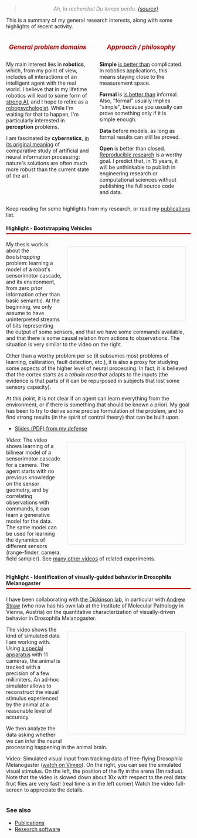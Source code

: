 <style type='text/css'>
  blockquote { color: gray; text-align: right; font-style:italic; margin-top: -2em; text-align: center};
 #problems, #approaches, #theories { padding: 0 1.5em 0 0.5em; margin: 0;}
 #problems{ width: 45%; float: left;  clear: left; margin-right: 2em;}
 #approaches {width: 45%; float: left;}
 #theories { width: 45%; float: left;  clear: left;}
 #theories { margin-top: 1em;}


 #after { clear: both;}
 h4 { border-bottom: solid 3px #b00; padding-bottom: 5px}
 h5 { font-size: 1.2em; color: #b00; text-align: center; 
     }
.video { float: right; margin: 1em; border: solid 2px #eee;}
.video_caption { font-style: italic; font-size: 95%}
</style>

> Ah, la recherche! Du temps perdu.
> [(source)](http://projecteuclid.org/euclid.em/1062620828)

This is a summary of my general research interests, 
along with some highlights of recent activity.

<div id='problems' markdown=1>

##### General problem domains

My main interest lies in **robotics**, which, from my point of view, includes all 
interactions of an intelligent agent with the real world. I believe that in my
lifetime robotics will lead to some form of [strong AI], and I hope to retire as a [robopsychologist]. While I'm waiting for that to happen, I'm particularly interested in **perception** problems.
  
  <!-- Inspiration: Asimov. I know, it's fiction, but I wouldn't be doing this without his books. -->
  
I am fascinated by **cybernetics**, [in its original meaning][wiener] of 
comparative study of artificial and neural information processing:
nature's solutions are often much more robust than the current state
of the art.
  
  <!-- Inspiration: [Cybernetics: Or the Control and Communication in the Animal and the Machine][wiener] -->

</div>

<div id='approaches' markdown=1>

##### Approach / philosophy

**Simple** [is better than][vehicles] complicated. In robotics
applications, this means staying close to the measurement space.

**Formal** is [is better than][Dijkstra] informal.
Also, "formal" usually implies "simple", because you usually can prove something
only if it is simple enough.

**Data** before models, as long as formal results can still be proved.

**Open** is better than closed.
[Reproducible research][repres] is a worthy goal.
I predict that, in 15 years, it will be unthinkable to publish
in engineering research or computational sciences without publishing
the full source code and data. 

</div>

  <!-- (Control community ) -->
  <!-- Inspiration: Hinton's networks -->
  <!-- publishing in the future -->


<div style='display: none' id='theories' markdown=1>

#####  Favorite theories and methods

My first love is **estimation and filtering**. 
At Caltech I was infected with people's enthusiasm
on differential **geometry**.

When you apply *geometry* to *estimation*  you get  **information geometry** ([Wikipedia summary][araki], [serious introduction][cosma]).  
When you apply *estimation* to *geometry* you get **intrinsic estimation**
(see for example the
[theory of shape spaces][kendall], and [my favorite paper][smith]).  

I'm interested in both combinations (and both will provide a lifetime learning experience).

[cosma]: http://cscs.umich.edu/~crshalizi/notebooks/info-geo.html

</div>

<div style='clear: both'></div>


Keep reading for some highlights from my research, or read my [publications] list.


[information_spaces]: http://msl.cs.uiuc.edu/~lavalle/
[araki]: http://en.wikipedia.org/wiki/Information_geometry
[vehicles]: http://en.wikipedia.org/wiki/Valentino_Braitenberg
[Dijkstra]: http://www.cs.utexas.edu/users/EWD/
[kendall]: http://www.jstor.org/stable/2245331
[smith]: http://ieeexplore.ieee.org/xpls/abs_all.jsp?arnumber=1420804
[wiener]: http://en.wikipedia.org/wiki/Norbert_Wiener
[Strong AI]: http://en.wikipedia.org/wiki/Strong_AI
[robopsychologist]: http://en.wikipedia.org/wiki/Robopsychology
[repres]: http://www.reproducibleresearch.net

<!-- or [information spaces][information_spaces]. -->

#### Highlight - Bootstrapping Vehicles


<div style='float: right; margin: 1em; border: solid 2px #eee;'>
<object width="320" height="200"><param name="allowfullscreen" value="true" /><param name="allowscriptaccess" value="always" /><param name="movie" value="http://vimeo.com/moogaloop.swf?clip_id=19263374&amp;server=vimeo.com&amp;show_title=1&amp;show_byline=1&amp;show_portrait=1&amp;color=00ADEF&amp;fullscreen=1&amp;autoplay=0&amp;loop=0" /><embed src="http://vimeo.com/moogaloop.swf?clip_id=19263374&amp;server=vimeo.com&amp;show_title=1&amp;show_byline=1&amp;show_portrait=1&amp;color=00ADEF&amp;fullscreen=1&amp;autoplay=0&amp;loop=0" type="application/x-shockwave-flash" allowfullscreen="true" allowscriptaccess="always" width="320" height="200"></embed></object> 
</div>

My thesis work is about the *bootstrapping* problem: learning a model of a robot's sensorimotor cascade, and its environment, from zero prior information other than basic semantic. At the beginning, we only assume to have uninterpreted streams of bits representing the output of some sensors, and that we have some commands available, and that there is some causal relation from actions to observations. The situation is very similar to the video on the right.

Other than a worthy problem per se (it subsumes most problems of learning, calibration, fault detection, etc.), it is also a proxy for studying some aspects of the higher level of neural processing. In fact, it is believed that the cortex starts as a *tabula rasa* that adapts to the inputs (the evidence is that parts of it can be repurposed in subjects that lost some sensory capacity).


At this point, it is not clear if an agent can learn everything from the environment, or if there is something that should be known a priori. My goal has been to try to derive some precise formulation of the problem, and to find strong results (in the spirit of control theory) that can be built upon.


- [Slides (PDF) from my defense](http://purl.org/censi/research/201206-defense.pdf)

<!--
Representative papers:

- [Bootstrapping, uncertain semantics, and invariance (PDF)][semantics]   (preprint)
- [A group-theoretic approach to formalizing bootstrapping problems (PDF)][bgds_tr]  (preprint)
- [Bootstrapping bilinear models of sensorimotor cascades][bds] (ICRA'11)
-->

[bgds_tr]: http://purl.org/censi/2011/bgds_tr
[semantics]: http://purl.org/censi/research/2011-icdl-invariance.pdf



<div style='float: right; margin: 1em; border: solid 2px #eee; clear: right'>
<object width="320" height="276"><param name="allowfullscreen" value="true" /><param name="allowscriptaccess" value="always" /><param name="movie" value="http://vimeo.com/moogaloop.swf?clip_id=19271333&amp;server=vimeo.com&amp;show_title=1&amp;show_byline=1&amp;show_portrait=1&amp;color=00ADEF&amp;fullscreen=1&amp;autoplay=0&amp;loop=0" /><embed src="http://vimeo.com/moogaloop.swf?clip_id=19271333&amp;server=vimeo.com&amp;show_title=1&amp;show_byline=1&amp;show_portrait=1&amp;color=00ADEF&amp;fullscreen=1&amp;autoplay=0&amp;loop=0" type="application/x-shockwave-flash" allowfullscreen="true" allowscriptaccess="always" width="320" height="276"></embed></object> 
</div>


*Video*: The video shows learning of a bilinear model of a sensorimotor cascade for a camera. The agent starts with no previous knowledge on the sensor geometry, and by correlating observations with commands, it can learn a generative model for the data. The same model can be used for learning the dynamics of different sensors (range-finder, camera, field sampler).
See [many other videos][bevideos] of related experiments.


[bevideos]: http://purl.org/censi/2010/be
[bds]: http://purl.org/censi/2010/boot

[many other videos]: bevideos

<div style='clear: both'></div>

#### Highlight - Identification of visually-guided behavior in Drosophila Melanogaster

I have been collaborating with [the Dickinson lab], in particular with [Andrew Straw][straw] (who now has his own lab at the Institute of Molecular Pathology in Vienna, Austria) on the quantitative characterization of visually-driven behavior in Drosophila Melanogaster.



<div style='float: right; margin: 1em; border: solid 2px #eee;'>
<object width="320" height="276"><param name="allowfullscreen" value="true" /><param name="allowscriptaccess" value="always" /><param name="movie" value="http://vimeo.com/moogaloop.swf?clip_id=19194748&amp;server=vimeo.com&amp;show_title=1&amp;show_byline=1&amp;show_portrait=1&amp;color=00ADEF&amp;fullscreen=1&amp;autoplay=0&amp;loop=0" /><embed src="http://vimeo.com/moogaloop.swf?clip_id=19194748&amp;server=vimeo.com&amp;show_title=1&amp;show_byline=1&amp;show_portrait=1&amp;color=00ADEF&amp;fullscreen=1&amp;autoplay=0&amp;loop=0" type="application/x-shockwave-flash" allowfullscreen="true" allowscriptaccess="always" width="320" height="276"></embed></object> 
</div>

The video  shows the kind of simulated
data I am working with. Using [a special apparatus][mamarama] with 11 cameras, the animal is tracked with a precision of a few millimiters. An ad-hoc simulator allows to reconstruct the visual stimulus experienced by the animal at a reasonable level of accuracy.

We then analyze the data asking whether we can infer the neural processing happening in the animal brain.


Video: Simulated visual input from tracking data of free-flying Drosophila Melanogaster ([watch on Vimeo][video_fly]). On the right, you can see the simulated visual stimulus. On the left, the position of the fly in the arena (1m radius). Note that the video is slowed down about 10x with respect to the real data: fruit flies are very fast! (real time is in the left corner) Watch the video full-screen to appreciate the details. 
 
[video_fly]: http://vimeo.com/19194748

[straw]: http://strawlab.org
[mamarama]: http://www.its.caltech.edu/~astraw/research/flydra/

[the Dickinson lab]: http://www.dickinson.caltech.edu/

<div style='clear: both'></div>

### See also ###

<!-- - [Older research on estimation in robotics](vignettes) -->
- [Publications][Publications]
- [Research software](/software) 

[Publications]: /publications